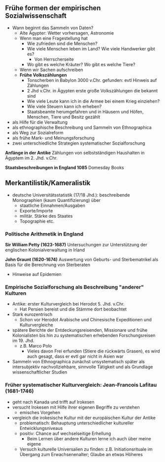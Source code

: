## Frühe formen der empirischen Sozialwissenschaft

* Wann beginnt das Sammeln von Daten?
  * Alte Ägypter:  Wetter vorhersagen, Astronomie
  * Wenn man eine Fragestellung hat
    * Wie zufrieden sind die Menschen?
    * Wie viele Menschen leben im Land? Wie viele Handwerker gibt es?
      * Von Herrscherseite 
    * Wo gibt es welche Kräuter? Wo gibt es welche Tiere?
  * Wenn wir Sachen aufschreiben
  * **Frühe Volkszählungen**
    * Tonscherben in Babylon 3000 v.Chr. gefunden: evtl Hinweis auf Zählungen
    * 2 Jhd v.Chr. in Ägypten erste große Volkszählungen die bekannt sind
    * Wie viele Leute kann ich in die Armee bei einem Krieg einziehen?
    * Wie viele Steuern kann ich erheben?
    * Staatsbeamte herumgefahren und in Häusern und Höfen, Menschen, Tiere und Besitz gezählt
* als Hilfe für die Verwaltung
* als ethnographische Beschreibung und Sammeln von Ethnographica
* als Weg zur Sozialreform
* als frühe Mark- und Meinungsforschung
* zwei unterschiedliche Strategien systematischer Sozialforschung

**Anfänge in der Antike**
Zählungen von selbstständigen Haushalten in Ägyptem im 2. Jhd. v.Chr.

**Staatsbeschreibungen in England 1085**
Domesday Books

## Merkantilistik/Kameralistik

* deutsche Universitätsstatistik (17/18 Jhd.): beschreibende Monographien (kaum Quantifizierung) über
  * staatliche Einnahmen/Ausgaben
  * Exporte/Importe
  * militär. Stärke des Staates
  * Topographie etc.

### Politische Arithmetik in England

**Sir William Petty (1623-1687)**
Untersuchungen zur Unterstützung der englischen Kolonialverwaltung in Irland

**John Graunt (1620-1674)**
Auswertung von Geburts- und Sterbematrikel als Basis für die Berechnung von Sterberaten

* Hinweise auf Epidemien 

### Empirische Sozialforschung als Beschreibung "anderer" Kulturen

* Antike: erster Kulturvergleich bei Herodot 5. Jhd. v.Chr.
  * Hat Persien bereist und die Stämme dort beobachtet
* Stark eurozentrisch
  * Schon vor Herodot Arabische und Chinesische Expeditionen und Kulturvergleiche
* spätere Berichte der Entdeckungsreisenden, Missionare und frühe Kolonialisten bis hin zu systematischen erhebenden Forschungsreisen im 19. Jhd.
  * z.B. Marco Polo
    * Vieles davon Frei erfunden (Stiere die rückwärts Grasen), es wird auch gesagt, dass er evtl gar nicht in Asien war
* Sammeln von Ethnographica zunächst unsystematisch später als intersubjektiv nachvollziehbare, sinnvolle Tätigkeit und als Grundlage wissenschaftlicher Studien

### Früher systematischer Kulturvergleich: Jean-Francois Lafitau (1681-1746)

* geht nach Kanada und trifft auf Irokesen
* versucht Irokesen mit Hilfe ihrer eigenen Begriffe zu verstehen
  * emisches Vorgehen
* vergleich die irokesische Kultur mit der europäischen Kultur der Antike
  * problematisch: Behauptung unterschiedlicher kultureller Entwicklungsniveaus
  * positiv: Chance auf wechselseitige Erhellung
    * Beim Lernen über andere Kulturen lerne ich auch über meine eigene
  * Versuch kulturelle Universalien zu finden: z.B. Initiationsrituale im Übergang zum Erwachsenenalter; Glaube an etwas Höheres

